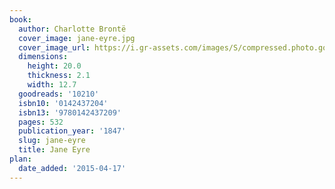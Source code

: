 ```yaml
---
book:
  author: Charlotte Brontë
  cover_image: jane-eyre.jpg
  cover_image_url: https://i.gr-assets.com/images/S/compressed.photo.goodreads.com/books/1557343311l/10210._SX98_.jpg
  dimensions:
    height: 20.0
    thickness: 2.1
    width: 12.7
  goodreads: '10210'
  isbn10: '0142437204'
  isbn13: '9780142437209'
  pages: 532
  publication_year: '1847'
  slug: jane-eyre
  title: Jane Eyre
plan:
  date_added: '2015-04-17'
---
```

